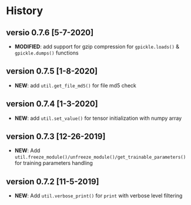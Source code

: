 # History

## versio 0.7.6 [5-7-2020]
* **MODIFIED**: add support for gzip compression for `gpickle.loads()` & `gpickle.dumps()` functions

## version 0.7.5 [1-8-2020]
* **NEW**: add `util.get_file_md5()` for file md5 check

## version 0.7.4 [1-3-2020]
* **NEW**: add `util.set_value()` for tensor initialization with numpy array

## version 0.7.3 [12-26-2019]
* **NEW**: Add `util.freeze_module()/unfreeze_module()/get_trainable_parameters()` for training parameters handling

## version 0.7.2 [11-5-2019]
* **NEW**: Add `util.verbose_print()` for `print` with verbose level filtering 
